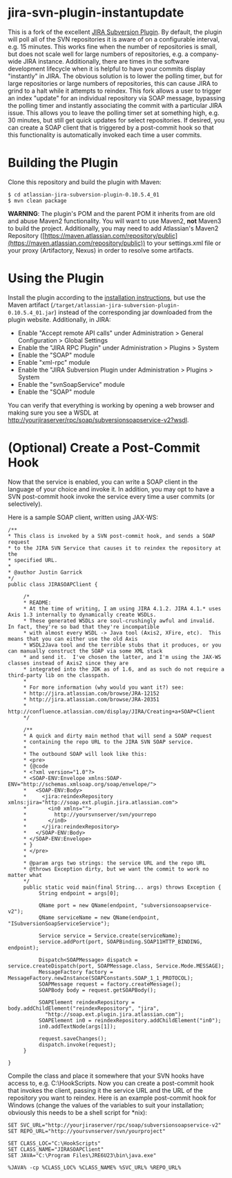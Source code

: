 jira-svn-plugin-instantupdate
=

This is a fork of the excellent [JIRA Subversion Plugin](https://studio.plugins.atlassian.com/wiki/display/SVN/Subversion+JIRA+plugin).  By default, the plugin will poll all of the SVN repositories it is aware of on a configurable interval, e.g. 15 minutes.  This works fine when the number of repositories is small, but does not scale well for large numbers of repositories, e.g. a company-wide JIRA instance.  Additionally, there are times in the software development lifecycle when it is helpful to have your commits display "instantly" in JIRA.  The obvious solution is to lower the polling timer, but for large repositories or large numbers of repositories, this can cause JIRA to grind to a halt while it attempts to reindex.  This fork allows a user to trigger an index "update" for an individual repository via SOAP message, bypassing the polling timer and instantly associating the commit with a particular JIRA issue.  This allows you to leave the polling timer set at something high, e.g. 30 minutes, but still get quick updates for select repositories. If desired, you can create a SOAP client that is triggered by a post-commit hook so that this functionality is automatically invoked each time a user commits.

Building the Plugin
=
Clone this repository and build the plugin with Maven:
```
$ cd atlassian-jira-subversion-plugin-0.10.5.4_01
$ mvn clean package
```
**WARNING**: The plugin's POM and the parent POM it inherits from are old and abuse Maven2 functionality.  You will want to use Maven2, **not** Maven3 to build the project.  Additionally, you may need to add Atlassian's Maven2 Repository ([https://maven.atlassian.com/repository/public](https://maven.atlassian.com/repository/public)) to your settings.xml file or your proxy (Artifactory, Nexus) in order to resolve some artifacts.

Using the Plugin
=
Install the plugin according to the [installation instructions](https://studio.plugins.atlassian.com/wiki/display/SVN/Subversion+JIRA+plugin), but use the Maven artifact (```/target/atlassian-jira-subversion-plugin-0.10.5.4_01.jar```) instead of the corresponding jar downloaded from the plugin website.  Additionally, in JIRA:
* Enable "Accept remote API calls" under Administration > General Configuration > Global Settings
* Enable the "JIRA RPC Plugin" under Administration > Plugins > System
 * Enable the "SOAP" module
 * Enable "xml-rpc" module
* Enable the "JIRA Subversion Plugin under Administration > Plugins > System
 * Enable the "svnSoapService" module
 * Enable the "SOAP" module

You can verify that everything is working by opening a web browser and making sure you see a WSDL at [http://yourjiraserver/rpc/soap/subversionsoapservice-v2?wsdl](http://localhost/rpc/soap/subversionsoapservice-v2?wsdl).

(Optional) Create a Post-Commit Hook
=
Now that the service is enabled, you can write a SOAP client in the language of your choice and invoke it.  In addition, you may opt to have a SVN post-commit hook invoke the service every time a user commits (or selectively).  

Here is a sample SOAP client, written using JAX-WS:
```
/**
* This class is invoked by a SVN post-commit hook, and sends a SOAP request
* to the JIRA SVN Service that causes it to reindex the repository at the
* specified URL.
*
* @author Justin Garrick
*/
public class JIRASOAPClient {

     /*
     * README:
     * At the time of writing, I am using JIRA 4.1.2. JIRA 4.1.* uses Axis 1.3 internally to dynamically create WSDLs.
     * These generated WSDLs are soul-crushingly awful and invalid.  In fact, they're so bad that they're incompatible
     * with almost every WSDL -> Java tool (Axis2, XFire, etc).  This means that you can either use the old Axis
     * WSDL2Java tool and the terrible stubs that it produces, or you can manually construct the SOAP via some XML stack
     * and send it.  I've chosen the latter, and I'm using the JAX-WS classes instead of Axis2 since they are
     * integrated into the JDK as of 1.6, and as such do not require a third-party lib on the classpath.
     *
     * For more information (why would you want it?) see:
     * http://jira.atlassian.com/browse/JRA-12152
     * http://jira.atlassian.com/browse/JRA-20351
     * http://confluence.atlassian.com/display/JIRA/Creating+a+SOAP+Client
     */

     /**
     * A quick and dirty main method that will send a SOAP request
     * containing the repo URL to the JIRA SVN SOAP service.
     *
     * The outbound SOAP will look like this:
     * <pre>
     * {@code
     * <?xml version="1.0"?>
     * <SOAP-ENV:Envelope xmlns:SOAP-ENV="http://schemas.xmlsoap.org/soap/envelope/">
     *   <SOAP-ENV:Body>
     *     <jira:reindexRepository xmlns:jira="http://soap.ext.plugin.jira.atlassian.com">
     *       <in0 xmlns="">
     *         http://yoursvnserver/svn/yourrepo
     *       </in0>
     *     </jira:reindexRepository>
     *   </SOAP-ENV:Body>
     * </SOAP-ENV:Envelope>
     * }
     * </pre> 
     *
     * @param args two strings: the service URL and the repo URL
     * @throws Exception dirty, but we want the commit to work no matter what
     */
     public static void main(final String... args) throws Exception {
          String endpoint = args[0];

          QName port = new QName(endpoint, "subversionsoapservice-v2");
          QName serviceName = new QName(endpoint, "ISubversionSoapServiceService");
         
          Service service = Service.create(serviceName);
          service.addPort(port, SOAPBinding.SOAP11HTTP_BINDING, endpoint);
         
          Dispatch<SOAPMessage> dispatch = service.createDispatch(port, SOAPMessage.class, Service.Mode.MESSAGE);
          MessageFactory factory = MessageFactory.newInstance(SOAPConstants.SOAP_1_1_PROTOCOL);
          SOAPMessage request = factory.createMessage();
          SOAPBody body = request.getSOAPBody();
         
          SOAPElement reindexRepository = body.addChildElement("reindexRepository", "jira", 
            "http://soap.ext.plugin.jira.atlassian.com");
          SOAPElement in0 = reindexRepository.addChildElement("in0");
          in0.addTextNode(args[1]);
         
          request.saveChanges();
          dispatch.invoke(request);
     }
    
}
```

Compile the class and place it somewhere that your SVN hooks have access to, e.g. C:\HookScripts. Now you can create a post-commit hook that invokes the client, passing it the service URL and the URL of the repository you want to reindex.  Here is an example post-commit hook for Windows (change the values of the variables to suit your installation; obviously this needs to be a shell script for *nix):
```
SET SVC_URL="http://yourjiraserver/rpc/soap/subversionsoapservice-v2"
SET REPO_URL="http://yoursvnserver/svn/yourproject"

SET CLASS_LOC="C:\HookScripts"
SET CLASS_NAME="JIRASOAPClient"
SET JAVA="C:\Program Files\JRE6U23\bin\java.exe"

%JAVA% -cp %CLASS_LOC% %CLASS_NAME% %SVC_URL% %REPO_URL%
```
